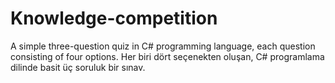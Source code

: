 # Knowledge-competition
A simple three-question quiz in C# programming language, each question consisting of four options.
Her biri dört seçenekten oluşan, C# programlama dilinde basit üç soruluk bir sınav.
